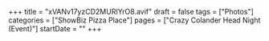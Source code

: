 +++
title = "xVANv17yzCD2MURIYrO8.avif"
draft = false
tags = ["Photos"]
categories = ["ShowBiz Pizza Place"]
pages = ["Crazy Colander Head Night (Event)"]
startDate = ""
+++
